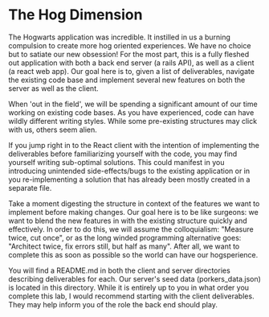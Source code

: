 # The Hog Dimension

The Hogwarts application was incredible. It instilled in us a burning compulsion to create more hog oriented experiences. We have no choice but to satiate our new obsession! For the most part, this is a fully fleshed out application with both a back end server (a rails API), as well as a client (a react web app). Our goal here is to, given a list of deliverables, navigate the existing code base and implement several new features on both the server as well as the client.

When 'out in the field', we will be spending a significant amount of our time working on existing code bases. As you have experienced, code can have wildly different writing styles. While some pre-existing structures may click with us, others seem alien.

If you jump right in to the React client with the intention of implementing the deliverables before familiarizing yourself with the code, you may find yourself writing sub-optimal solutions. This could manifest in you introducing unintended side-effects/bugs to the existing application or in you re-implementing a solution that has already been mostly created in a separate file.

Take a moment digesting the structure in context of the features we want to implement before making changes. Our goal here is to be like surgeons: we want to blend the new features in with the existing structure quickly and effectively. In order to do this, we will assume the colloquialism: "Measure twice, cut once", or as the long winded programming alternative goes: "Architect twice, fix errors still, but half as many". After all, we want to complete this as soon as possible so the world can have our hogsperience.

You will find a README.md in both the client and server directories describing deliverables for each.
Our server's seed data (porkers_data.json) is located in this directory.
While it is entirely up to you in what order you complete this lab, I would recommend starting with the client deliverables. They may help inform you of the role the back end should play.

<!-- Hellllo -->
